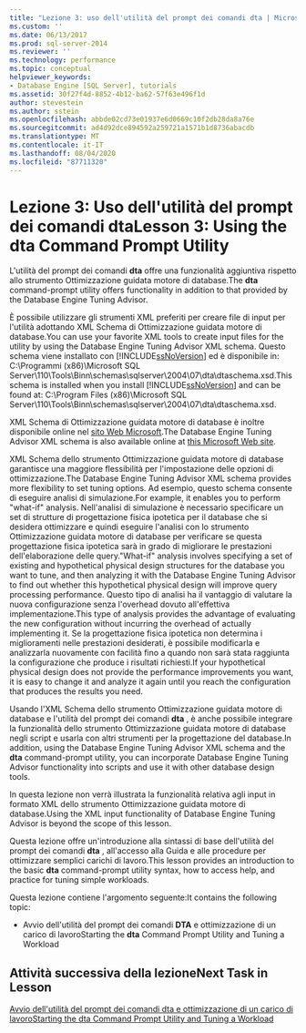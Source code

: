 ```yaml
---
title: "Lezione 3: uso dell'utilità del prompt dei comandi dta | Microsoft Docs"
ms.custom: ''
ms.date: 06/13/2017
ms.prod: sql-server-2014
ms.reviewer: ''
ms.technology: performance
ms.topic: conceptual
helpviewer_keywords:
- Database Engine [SQL Server], tutorials
ms.assetid: 30f27f4d-8852-4b12-ba62-57f63e496f1d
author: stevestein
ms.author: sstein
ms.openlocfilehash: abbde02cd73e01937e6d0669c10f2db28da8a76e
ms.sourcegitcommit: ad4d92dce894592a259721a1571b1d8736abacdb
ms.translationtype: MT
ms.contentlocale: it-IT
ms.lasthandoff: 08/04/2020
ms.locfileid: "87711320"
---
```

# <a name="lesson-3-using-the-dta-command-prompt-utility"></a><span data-ttu-id="b3876-102">Lezione 3: Uso dell'utilità del prompt dei comandi dta</span><span class="sxs-lookup"><span data-stu-id="b3876-102">Lesson 3: Using the dta Command Prompt Utility</span></span>
  <span data-ttu-id="b3876-103">L'utilità del prompt dei comandi **dta** offre una funzionalità aggiuntiva rispetto allo strumento Ottimizzazione guidata motore di database.</span><span class="sxs-lookup"><span data-stu-id="b3876-103">The **dta** command-prompt utility offers functionality in addition to that provided by the Database Engine Tuning Advisor.</span></span>  
  
 <span data-ttu-id="b3876-104">È possibile utilizzare gli strumenti XML preferiti per creare file di input per l'utilità adottando XML Schema di Ottimizzazione guidata motore di database.</span><span class="sxs-lookup"><span data-stu-id="b3876-104">You can use your favorite XML tools to create input files for the utility by using the Database Engine Tuning Advisor XML schema.</span></span> <span data-ttu-id="b3876-105">Questo schema viene installato con [!INCLUDE[ssNoVersion](../../includes/ssnoversion-md.md)] ed è disponibile in: C:\Programmi (x86)\Microsoft SQL Server\110\Tools\Binn\schemas\sqlserver\2004\07\dta\dtaschema.xsd.</span><span class="sxs-lookup"><span data-stu-id="b3876-105">This schema is installed when you install [!INCLUDE[ssNoVersion](../../includes/ssnoversion-md.md)] and can be found at: C:\Program Files (x86)\Microsoft SQL Server\110\Tools\Binn\schemas\sqlserver\2004\07\dta\dtaschema.xsd.</span></span>  
  
 <span data-ttu-id="b3876-106">XML Schema di Ottimizzazione guidata motore di database è inoltre disponibile online nel [sito Web Microsoft](https://go.microsoft.com/fwlink/?linkid=43100&clcid=0x409).</span><span class="sxs-lookup"><span data-stu-id="b3876-106">The Database Engine Tuning Advisor XML schema is also available online at [this Microsoft Web site](https://go.microsoft.com/fwlink/?linkid=43100&clcid=0x409).</span></span>  
  
 <span data-ttu-id="b3876-107">XML Schema dello strumento Ottimizzazione guidata motore di database garantisce una maggiore flessibilità per l'impostazione delle opzioni di ottimizzazione.</span><span class="sxs-lookup"><span data-stu-id="b3876-107">The Database Engine Tuning Advisor XML schema provides more flexibility to set tuning options.</span></span> <span data-ttu-id="b3876-108">Ad esempio, questo schema consente di eseguire analisi di simulazione.</span><span class="sxs-lookup"><span data-stu-id="b3876-108">For example, it enables you to perform "what-if" analysis.</span></span> <span data-ttu-id="b3876-109">Nell'analisi di simulazione è necessario specificare un set di strutture di progettazione fisica ipotetica per il database che si desidera ottimizzare e quindi eseguire l'analisi con lo strumento Ottimizzazione guidata motore di database per verificare se questa progettazione fisica ipotetica sarà in grado di migliorare le prestazioni dell'elaborazione delle query.</span><span class="sxs-lookup"><span data-stu-id="b3876-109">"What-if" analysis involves specifying a set of existing and hypothetical physical design structures for the database you want to tune, and then analyzing it with the Database Engine Tuning Advisor to find out whether this hypothetical physical design will improve query processing performance.</span></span> <span data-ttu-id="b3876-110">Questo tipo di analisi ha il vantaggio di valutare la nuova configurazione senza l'overhead dovuto all'effettiva implementazione.</span><span class="sxs-lookup"><span data-stu-id="b3876-110">This type of analysis provides the advantage of evaluating the new configuration without incurring the overhead of actually implementing it.</span></span> <span data-ttu-id="b3876-111">Se la progettazione fisica ipotetica non determina i miglioramenti nelle prestazioni desiderati, è possibile modificarla e analizzarla nuovamente con facilità fino a quando non sarà stata raggiunta la configurazione che produce i risultati richiesti.</span><span class="sxs-lookup"><span data-stu-id="b3876-111">If your hypothetical physical design does not provide the performance improvements you want, it is easy to change it and analyze it again until you reach the configuration that produces the results you need.</span></span>  
  
 <span data-ttu-id="b3876-112">Usando l'XML Schema dello strumento Ottimizzazione guidata motore di database e l'utilità del prompt dei comandi **dta** , è anche possibile integrare la funzionalità dello strumento Ottimizzazione guidata motore di database negli script e usarla con altri strumenti per la progettazione del database.</span><span class="sxs-lookup"><span data-stu-id="b3876-112">In addition, using the Database Engine Tuning Advisor XML schema and the **dta** command-prompt utility, you can incorporate Database Engine Tuning Advisor functionality into scripts and use it with other database design tools.</span></span>  
  
 <span data-ttu-id="b3876-113">In questa lezione non verrà illustrata la funzionalità relativa agli input in formato XML dello strumento Ottimizzazione guidata motore di database.</span><span class="sxs-lookup"><span data-stu-id="b3876-113">Using the XML input functionality of Database Engine Tuning Advisor is beyond the scope of this lesson.</span></span>  
  
 <span data-ttu-id="b3876-114">Questa lezione offre un'introduzione alla sintassi di base dell'utilità del prompt dei comandi **dta** , all'accesso alla Guida e alle procedure per ottimizzare semplici carichi di lavoro.</span><span class="sxs-lookup"><span data-stu-id="b3876-114">This lesson provides an introduction to the basic **dta** command-prompt utility syntax, how to access help, and practice for tuning simple workloads.</span></span>  
  
 <span data-ttu-id="b3876-115">Questa lezione contiene l'argomento seguente:</span><span class="sxs-lookup"><span data-stu-id="b3876-115">It contains the following topic:</span></span>  
  
-   <span data-ttu-id="b3876-116">Avvio dell'utilità del prompt dei comandi **DTA** e ottimizzazione di un carico di lavoro</span><span class="sxs-lookup"><span data-stu-id="b3876-116">Starting the **dta** Command Prompt Utility and Tuning a Workload</span></span>  
  
## <a name="next-task-in-lesson"></a><span data-ttu-id="b3876-117">Attività successiva della lezione</span><span class="sxs-lookup"><span data-stu-id="b3876-117">Next Task in Lesson</span></span>  
 [<span data-ttu-id="b3876-118">Avvio dell'utilità del prompt dei comandi dta e ottimizzazione di un carico di lavoro</span><span class="sxs-lookup"><span data-stu-id="b3876-118">Starting the dta Command Prompt Utility and Tuning a Workload</span></span>](lesson-1-1-tuning-a-workload.md)  
  
  
